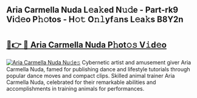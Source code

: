 ## Aria Carmella Nuda L𝚎a𝚔ed N𝚞𝚍e - Part-rk9 Vi𝚍𝚎o P𝚑𝚘tos - H𝚘𝚝 O𝚗𝚕yf𝚊ns L𝚎a𝚔s B8Y2n

# <h2><a href="http://kf6zft.oniu.top/?m=Aria+Carmella+Nuda">🔗👉 🔴 Aria Carmella Nuda P𝚑ot𝚘𝚜 V𝚒d𝚎o</a></h2>

[![Aria Carmella Nuda Nu𝚍e𝚜](https://i.imgur.com/0qMVB7G.gif)](http://kf6zft.oniu.top/?m=Aria+Carmella+Nuda)
Cybernetic artist and amusement giver Aria Carmella Nuda, famed for publishing dance and lifestyle tutorials through popular dance moves and compact clips. Skilled animal trainer Aria Carmella Nuda, celebrated for their remarkable abilities and accomplishments in training animals for performances.  
